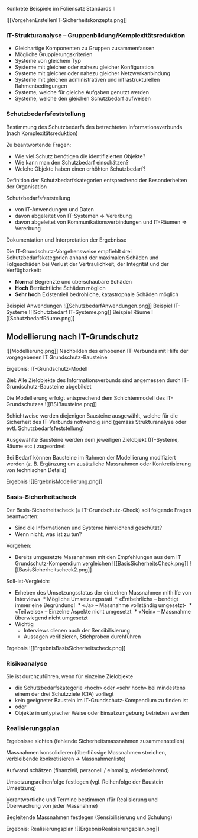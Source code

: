 Konkrete Beispiele im Foliensatz Standards II

![[VorgehenErstellenIT-Sicherheitskonzepts.png]]

### IT-Strukturanalyse – Gruppenbildung/Komplexitätsreduktion
* Gleichartige Komponenten zu Gruppen zusammenfassen
* Mögliche Gruppierungskriterien
* Systeme von gleichem Typ
* Systeme mit gleicher oder nahezu gleicher Konfiguration
* Systeme mit gleicher oder nahezu gleicher Netzwerkanbindung
* Systeme mit gleichen administrativen und infrastrukturellen Rahmenbedingungen
* Systeme, welche für gleiche Aufgaben genutzt werden
* Systeme, welche den gleichen Schutzbedarf aufweisen

### Schutzbedarfsfeststellung
Bestimmung des Schutzbedarfs des betrachteten Informationsverbunds (nach Komplexitätsreduktion)

Zu beantwortende Fragen:
* Wie viel Schutz benötigen die identifizierten Objekte?
* Wie kann man den Schutzbedarf einschätzen?
* Welche Objekte haben einen erhöhten Schutzbedarf?


Definition der Schutzbedarfskategorien entsprechend der Besonderheiten der Organisation

Schutzbedarfsfeststellung
* von IT-Anwendungen und Daten
* davon abgeleitet von IT-Systemen => Vererbung
* davon abgeleitet von Kommunikationsverbindungen und IT-Räumen => Vererbung

Dokumentation und Interpretation der Ergebnisse

Die IT-Grundschutz-Vorgehensweise empfiehlt drei Schutzbedarfskategorien anhand der maximalen Schäden und Folgeschäden bei Verlust der Vertraulichkeit, der Integrität und der Verfügbarkeit:
* **Normal** Begrenzte und überschaubare Schäden
* **Hoch** Beträchtliche Schäden möglich
* **Sehr hoch** Existentiell bedrohliche, katastrophale Schäden möglich

Beispiel Anwendungen
![[SchutzbedarfAnwendungen.png]]
Beispiel IT-Systeme
![[Schutzbedarf IT-Systeme.png]]
Beispiel Räume
![[SchutzbedarfRäume.png]]
## Modellierung nach IT-Grundschutz
![[Modellierung.png]]
Nachbilden des erhobenen IT-Verbunds mit Hilfe der vorgegebenen IT Grundschutz-Bausteine

Ergebnis: IT-Grundschutz-Modell

Ziel: Alle Zielobjekte des Informationsverbunds sind angemessen durch IT-Grundschutz-Bausteine abgebildet


Die Modellierung erfolgt entsprechend dem Schichtenmodell des IT-Grundschutzes
![[BSIBausteine.png]]

Schichtweise werden diejenigen Bausteine ausgewählt, welche für die Sicherheit des IT-Verbunds notwendig sind (gemäss Strukturanalyse oder evtl. Schutzbedarfsfeststellung)

Ausgewählte Bausteine werden dem jeweiligen Zielobjekt (IT-Systeme, Räume etc.) zugeordnet

Bei Bedarf können Bausteine im Rahmen der Modellierung modifiziert werden (z. B. Ergänzung um zusätzliche Massnahmen oder Konkretisierung von technischen Details)

Ergebnis
![[ErgebnisModellierung.png]]

### Basis-Sicherheitscheck

Der Basis-Sicherheitscheck (= IT-Grundschutz-Check) soll folgende Fragen beantworten:
* Sind die Informationen und Systeme hinreichend geschützt?
* Wenn nicht, was ist zu tun?

Vorgehen:
* Bereits umgesetzte Massnahmen mit den Empfehlungen aus dem IT Grundschutz-Kompendium vergleichen
![[BasisSicherheitsCheck.png]]
![[BasisSicherheitscheck2.png]]

Soll-Ist-Vergleich:
* Erheben des Umsetzungsstatus der einzelnen Massnahmen mithilfe von Interviews
 * Mögliche Umsetzungsstati
	 * «Entbehrlich» – benötigt immer eine Begründung!
	 * «Ja» – Massnahme vollständig umgesetzt-
	 * «Teilweise» – Einzelne Aspekte nicht umgesetzt
	 * «Nein» – Massnahme überwiegend nicht umgesetzt
* Wichtig
	* Interviews dienen auch der Sensibilisierung
	* Aussagen verifizieren, Stichproben durchführen

Ergebnis
![[ErgebnisBasisSicherheitscheck.png]]

### Risikoanalyse
Sie ist durchzuführen, wenn für einzelne Zielobjekte
* die Schutzbedarfskategorie «hoch» oder «sehr hoch» bei mindestens einem der drei Schutzziele (CIA) vorliegt
* kein geeigneter Baustein im IT-Grundschutz-Kompendium zu finden ist
* oder
* Objekte in untypischer Weise oder Einsatzumgebung betrieben werden

### Realisierungsplan
Ergebnisse sichten (fehlende Sicherheitsmassnahmen zusammenstellen)

Massnahmen konsolidieren (überflüssige Massnahmen streichen, verbleibende konkretisieren ➔ Massnahmenliste)

Aufwand schätzen (finanziell, personell / einmalig, wiederkehrend)

Umsetzungsreihenfolge festlegen (vgl. Reihenfolge der Baustein Umsetzung)

Verantwortliche und Termine bestimmen (für Realisierung und Überwachung von jeder Massnahme)

Begleitende Massnahmen festlegen (Sensibilisierung und Schulung)

Ergebnis: Realisierungsplan
![[ErgebnisRealisierungsplan.png]]

